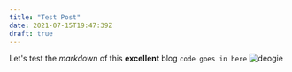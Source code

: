 ```yaml
---
title: "Test Post"
date: 2021-07-15T19:47:39Z
draft: true
---
```


Let's test the _markdown_ of this __excellent__ blog ``` code goes in here ```
![deogie](https://d30womf5coomej.cloudfront.net/sa/c4/a9d9d0c4-4857-442f-ba6d-d9a5c413fd3f_z.png)